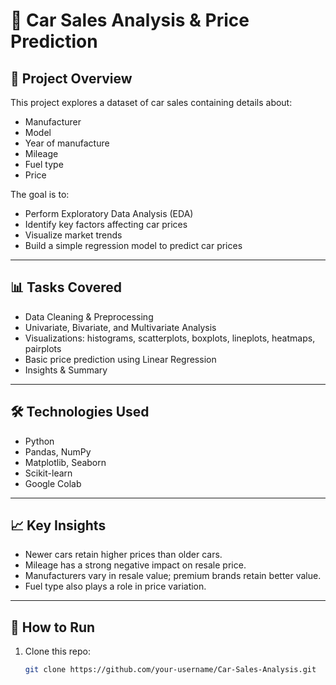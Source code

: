 # 🚗 Car Sales Analysis & Price Prediction

## 📌 Project Overview
This project explores a dataset of car sales containing details about:
- Manufacturer
- Model
- Year of manufacture
- Mileage
- Fuel type
- Price

The goal is to:
- Perform Exploratory Data Analysis (EDA)
- Identify key factors affecting car prices
- Visualize market trends
- Build a simple regression model to predict car prices

---

## 📊 Tasks Covered
- Data Cleaning & Preprocessing
- Univariate, Bivariate, and Multivariate Analysis
- Visualizations: histograms, scatterplots, boxplots, lineplots, heatmaps, pairplots
- Basic price prediction using Linear Regression
- Insights & Summary

---

## 🛠️ Technologies Used
- Python
- Pandas, NumPy
- Matplotlib, Seaborn
- Scikit-learn
- Google Colab

---

## 📈 Key Insights
- Newer cars retain higher prices than older cars.
- Mileage has a strong negative impact on resale price.
- Manufacturers vary in resale value; premium brands retain better value.
- Fuel type also plays a role in price variation.

---

## 🚀 How to Run
1. Clone this repo:
   ```bash
   git clone https://github.com/your-username/Car-Sales-Analysis.git
